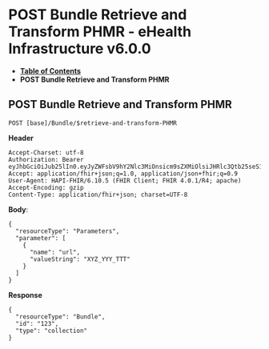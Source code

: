 # POST Bundle Retrieve and Transform PHMR - eHealth Infrastructure v6.0.0

* [**Table of Contents**](toc.md)
* **POST Bundle Retrieve and Transform PHMR**

## POST Bundle Retrieve and Transform PHMR

`POST [base]/Bundle/$retrieve-and-transform-PHMR`

**Header**

```
Accept-Charset: utf-8
Authorization: Bearer eyJhbGciOiJub25lIn0.eyJyZWFsbV9hY2Nlc3MiOnsicm9sZXMiOlsiJHRlc3Qtb25seS1jcmVhdGUiLCJCaW5hcnkkcmV0cmlldmUtZG9jdW1lbnQiXX0sImNvbnRleHQiOnsib3JnYW5pemF0aW9uX2lkIjoiaHR0cHM6Ly9vcmdhbml6YXRpb24uY2l0LWRvY3VtZW50LXF1ZXJ5LTczMi5sb2NhbC9maGlyL09yZ2FuaXphdGlvbi8yNDM2NSIsInBhdGllbnRfaWQiOiJodHRwczovL3BhdGllbnQuY2l0LWRvY3VtZW50LXF1ZXJ5LTczMi5sb2NhbC9maGlyL1BhdGllbnQvOTU1MjYiLCJ0ZWFtX29uX2VvYyI6ZmFsc2V9LCJ1c2VyX3R5cGUiOiJQUkFDVElUSU9ORVIifQ.
Accept: application/fhir+json;q=1.0, application/json+fhir;q=0.9
User-Agent: HAPI-FHIR/6.10.5 (FHIR Client; FHIR 4.0.1/R4; apache)
Accept-Encoding: gzip
Content-Type: application/fhir+json; charset=UTF-8

```

**Body**:

```
{
  "resourceType": "Parameters",
  "parameter": [
    {
      "name": "url",
      "valueString": "XYZ_YYY_TTT"
    }
  ]
}

```

**Response**

```
{
  "resourceType": "Bundle",
  "id": "123",
  "type": "collection"
}

```

